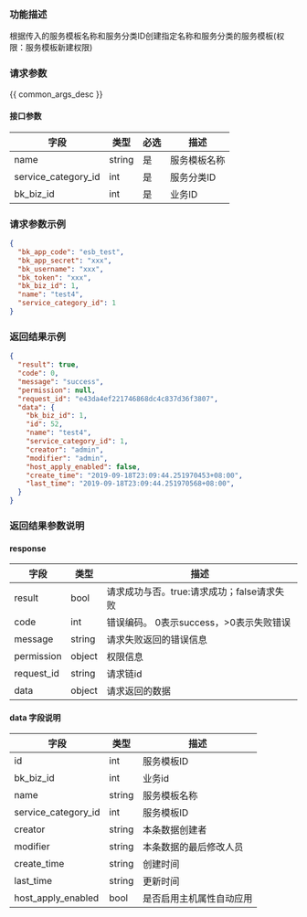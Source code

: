 ### 功能描述

根据传入的服务模板名称和服务分类ID创建指定名称和服务分类的服务模板(权限：服务模板新建权限)

### 请求参数

{{ common_args_desc }}

#### 接口参数

| 字段                  | 类型     | 必选 | 描述     |
|---------------------|--------|----|--------|
| name                | string | 是  | 服务模板名称 |
| service_category_id | int    | 是  | 服务分类ID |
| bk_biz_id           | int    | 是  | 业务ID   |

### 请求参数示例

```json
{
  "bk_app_code": "esb_test",
  "bk_app_secret": "xxx",
  "bk_username": "xxx",
  "bk_token": "xxx",
  "bk_biz_id": 1,
  "name": "test4",
  "service_category_id": 1
}
```

### 返回结果示例

```json
{
  "result": true,
  "code": 0,
  "message": "success",
  "permission": null,
  "request_id": "e43da4ef221746868dc4c837d36f3807",
  "data": {
    "bk_biz_id": 1,
    "id": 52,
    "name": "test4",
    "service_category_id": 1,
    "creator": "admin",
    "modifier": "admin",
    "host_apply_enabled": false,
    "create_time": "2019-09-18T23:09:44.251970453+08:00",
    "last_time": "2019-09-18T23:09:44.251970568+08:00",
  }
}
```

### 返回结果参数说明

#### response

| 字段         | 类型     | 描述                         |
|------------|--------|----------------------------|
| result     | bool   | 请求成功与否。true:请求成功；false请求失败 |
| code       | int    | 错误编码。 0表示success，>0表示失败错误  |
| message    | string | 请求失败返回的错误信息                |
| permission | object | 权限信息                       |
| request_id | string | 请求链id                      |
| data       | object | 请求返回的数据                    |

#### data 字段说明

| 字段                  | 类型     | 描述           |
|---------------------|--------|--------------|
| id                  | int    | 服务模板ID       |
| bk_biz_id           | int    | 业务id         |
| name                | string | 服务模板名称       |
| service_category_id | int    | 服务模板ID       |
| creator             | string | 本条数据创建者      |
| modifier            | string | 本条数据的最后修改人员  |
| create_time         | string | 创建时间         |
| last_time           | string | 更新时间         |
| host_apply_enabled  | bool   | 是否启用主机属性自动应用 |